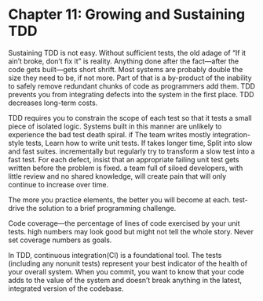 # Chapter 11: Growing and Sustaining TDD

Sustaining TDD is not easy. Without sufficient tests, the old adage of “If it ain’t broke, don’t fix it” is reality. Anything done after the fact—after the code gets built—gets short shrift. Most systems are probably double the size they need to be, if not more. Part of that is a by-product of the inability to safely remove redundant chunks of code as programmers add them. TDD prevents you from integrating defects into the system in the first place. TDD decreases long-term costs.

TDD requires you to constrain the scope of each test so that it tests a small piece of isolated logic. Systems built in this manner are unlikely to experience the bad test death spiral. if ​The team writes mostly integration-style tests,​ Learn how to write unit tests. If takes longer time, Split into slow and fast suites. incrementally but regularly try to transform a slow test into a fast test. For each defect, insist that an appropriate failing unit test gets written before the problem is fixed. a team full of siloed developers, with little review and no shared knowledge, will create pain that will only continue to increase over time.

The more you practice elements, the better you will become at each. test-drive the solution to a brief programming challenge. 

Code coverage​—the percentage of lines of code exercised by your unit tests. high numbers may look good but might not tell the whole story. Never set coverage numbers as goals.

 In TDD, continuous integration​(CI) is a foundational tool. The tests (including any nonunit tests) represent your best indicator of the health of your overall system. When you commit, you want to know that your code adds to the value of the system and doesn’t break anything in the latest, integrated version of the codebase.